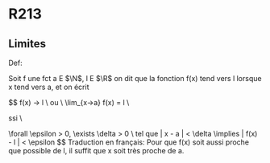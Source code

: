 # R213

## Limites

Def:

Soit f une fct a E $\N$, l E $\R$ on dit que la fonction f(x) tend vers l
lorsque x tend vers a, et on écrit

$$
f(x) -> l \\
ou \\
\lim_{x->a} f(x) = l \\

ssi \\

\forall \epsilon > 0, \exists \delta > 0 \\
tel que | x - a | < \delta \implies | f(x) - l | < \epsilon
$$
Traduction en français: Pour que f(x) soit aussi proche que possible de l,
il suffit que x soit très proche de a.

